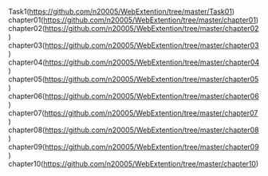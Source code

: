 
Task1(https://github.com/n20005/WebExtention/tree/master/Task01)
chapter01(https://github.com/n20005/WebExtention/tree/master/chapter01)
chapter02(https://github.com/n20005/WebExtention/tree/master/chapter02)
chapter03(https://github.com/n20005/WebExtention/tree/master/chapter03)
chapter04(https://github.com/n20005/WebExtention/tree/master/chapter04)
chapter05(https://github.com/n20005/WebExtention/tree/master/chapter05)
chapter06(https://github.com/n20005/WebExtention/tree/master/chapter06)
chapter07(https://github.com/n20005/WebExtention/tree/master/chapter07)
chapter08(https://github.com/n20005/WebExtention/tree/master/chapter08)
chapter09(https://github.com/n20005/WebExtention/tree/master/chapter09)
chapter10(https://github.com/n20005/WebExtention/tree/master/chapter10)

